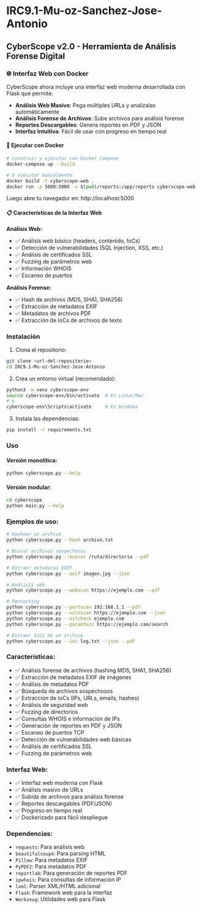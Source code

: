 # IRC9.1-Mu-oz-Sanchez-Jose-Antonio

## CyberScope v2.0 - Herramienta de Análisis Forense Digital

### 🌐 Interfaz Web con Docker

CyberScope ahora incluye una interfaz web moderna desarrollada con Flask que permite:

- **Análisis Web Masivo**: Pega múltiples URLs y analízalas automáticamente
- **Análisis Forense de Archivos**: Sube archivos para análisis forense
- **Reportes Descargables**: Genera reportes en PDF y JSON
- **Interfaz Intuitiva**: Fácil de usar con progreso en tiempo real

#### 🚀 Ejecutar con Docker

```bash
# Construir y ejecutar con Docker Compose
docker-compose up --build

# O ejecutar manualmente
docker build -t cyberscope-web .
docker run -p 5000:5000 -v $(pwd)/reports:/app/reports cyberscope-web
```

Luego abre tu navegador en: http://localhost:5000

#### 📋 Características de la Interfaz Web

**Análisis Web:**
- ✅ Análisis web básico (headers, contenido, IoCs)
- ✅ Detección de vulnerabilidades (SQL Injection, XSS, etc.)
- ✅ Análisis de certificados SSL
- ✅ Fuzzing de parámetros web
- ✅ Información WHOIS
- ✅ Escaneo de puertos

**Análisis Forense:**
- ✅ Hash de archivos (MD5, SHA1, SHA256)
- ✅ Extracción de metadatos EXIF
- ✅ Metadatos de archivos PDF
- ✅ Extracción de IoCs de archivos de texto

### Instalación

1. Clona el repositorio:
```bash
git clone <url-del-repositorio>
cd IRC9.1-Mu-oz-Sanchez-Jose-Antonio
```

2. Crea un entorno virtual (recomendado):
```bash
python3 -m venv cyberscope-env
source cyberscope-env/bin/activate  # En Linux/Mac
# o
cyberscope-env\Scripts\activate     # En Windows
```

3. Instala las dependencias:
```bash
pip install -r requirements.txt
```

### Uso

#### Versión monolítica:
```bash
python cyberscope.py --help
```

#### Versión modular:
```bash
cd cyberscope
python main.py --help
```

### Ejemplos de uso:

```bash
# Hashear un archivo
python cyberscope.py --hash archivo.txt

# Buscar archivos sospechosos
python cyberscope.py --buscar /ruta/directorio --pdf

# Extraer metadatos EXIF
python cyberscope.py --exif imagen.jpg --json

# Análisis web
python cyberscope.py --webscan https://ejemplo.com --pdf

# Pentesting
python cyberscope.py --portscan 192.168.1.1 --pdf
python cyberscope.py --vulnscan https://ejemplo.com --json
python cyberscope.py --sslcheck ejemplo.com
python cyberscope.py --paramfuzz https://ejemplo.com/search

# Extraer IoCs de un archivo
python cyberscope.py --ioc log.txt --json --pdf
```

### Características:

- ✅ Análisis forense de archivos (hashing MD5, SHA1, SHA256)
- ✅ Extracción de metadatos EXIF de imágenes
- ✅ Análisis de metadatos PDF
- ✅ Búsqueda de archivos sospechosos
- ✅ Extracción de IoCs (IPs, URLs, emails, hashes)
- ✅ Análisis de seguridad web
- ✅ Fuzzing de directorios
- ✅ Consultas WHOIS e información de IPs
- ✅ Generación de reportes en PDF y JSON
- ✅ Escaneo de puertos TCP
- ✅ Detección de vulnerabilidades web básicas
- ✅ Análisis de certificados SSL
- ✅ Fuzzing de parámetros web

### Interfaz Web:

- ✅ Interfaz web moderna con Flask
- ✅ Análisis masivo de URLs
- ✅ Subida de archivos para análisis forense
- ✅ Reportes descargables (PDF/JSON)
- ✅ Progreso en tiempo real
- ✅ Dockerizado para fácil despliegue

### Dependencias:

- `requests`: Para análisis web
- `beautifulsoup4`: Para parsing HTML
- `Pillow`: Para metadatos EXIF
- `PyPDF2`: Para metadatos PDF
- `reportlab`: Para generación de reportes PDF
- `ipwhois`: Para consultas de información IP
- `lxml`: Parser XML/HTML adicional
- `Flask`: Framework web para la interfaz
- `Werkzeug`: Utilidades web para Flask